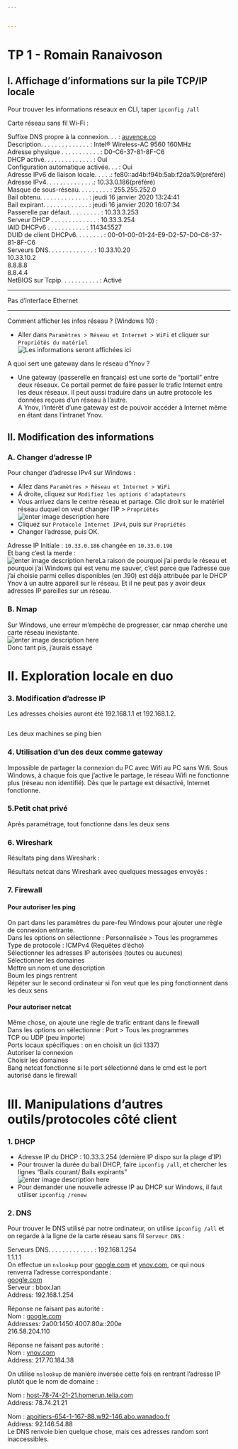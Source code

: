 ```yaml
---


---
```


<h1 id="tp-1---romain-ranaivoson"><strong>TP 1</strong> - Romain Ranaivoson</h1>
<h2 id="i.-affichage-dinformations-sur-la-pile-tcpip-locale">I. Affichage d’informations sur la pile TCP/IP locale</h2>
<p>Pour trouver les informations réseaux en CLI, taper <code>ipconfig /all</code></p>
<p>Carte réseau sans fil Wi-Fi :</p>
<p>Suffixe DNS propre à la connexion. . . : <a href="http://auvence.co">auvence.co</a><br>
Description. . . . . . . . . . . . . . : Intel® Wireless-AC 9560 160MHz<br>
Adresse physique . . . . . . . . . . . : D0-C6-37-81-8F-C6<br>
DHCP activé. . . . . . . . . . . . . . : Oui<br>
Configuration automatique activée. . . : Oui<br>
Adresse IPv6 de liaison locale. . . . .: fe80::ad4b:f94b:5ab:f2da%9(préféré)<br>
Adresse IPv4. . . . . . . . . . . . . .: 10.33.0.186(préféré)<br>
Masque de sous-réseau. . . . . . . . . : 255.255.252.0<br>
Bail obtenu. . . . . . . . . . . . . . : jeudi 16 janvier 2020 13:24:41<br>
Bail expirant. . . . . . . . . . . . . : jeudi 16 janvier 2020 16:07:34<br>
Passerelle par défaut. . . . . . . . . : 10.33.3.253<br>
Serveur DHCP . . . . . . . . . . . . . : 10.33.3.254<br>
IAID DHCPv6 . . . . . . . . . . . : 114345527<br>
DUID de client DHCPv6. . . . . . . . : 00-01-00-01-24-E9-D2-57-D0-C6-37-81-8F-C6<br>
Serveurs DNS. . .  . . . . . . . . . . : 10.33.10.20<br>
10.33.10.2<br>
8.8.8.8<br>
8.8.4.4<br>
NetBIOS sur Tcpip. . . . . . . . . . . : Activé</p>
<hr>
<p>Pas d’interface Ethernet</p>
<hr>
<p>Comment afficher les infos réseau ? (Windows 10) :</p>
<ul>
<li>Aller dans <code>Paramètres &gt; Réseau et Internet &gt; WiFi</code> et cliquer sur <code>Propriétés du matériel</code><br>
<img src="https://i.imgur.com/aOaHLtr.png" alt="Les informations seront affichées ici"></li>
</ul>
<p>A quoi sert une gateway dans le réseau d’Ynov ?</p>
<ul>
<li>Une gateway (passerelle en français) est une sorte de “portail” entre deux réseaux. Ce portail permet de faire passer le trafic Internet entre les deux réseaux.  Il peut aussi traduire dans un autre protocole les données reçues d’un réseau à l’autre.<br>
A Ynov, l’intérêt d’une gateway est de pouvoir accéder à Internet même en étant dans l’intranet Ynov.</li>
</ul>
<h2 id="ii.-modification-des-informations">II. Modification des informations</h2>
<h3 id="a.-changer-dadresse-ip">A. Changer d’adresse IP</h3>
<p>Pour changer d’adresse IPv4 sur Windows :</p>
<ul>
<li>Allez dans <code>Paramètres &gt; Réseau et Internet &gt; WiFi</code></li>
<li>A droite, cliquez sur <code>Modifiez les options d'adaptateurs</code></li>
<li>Vous arrivez dans le centre réseau et partage. Clic droit sur le matériel réseau duquel on veut changer l’IP &gt; <code>Propriétés</code><br>
<img src="https://i.imgur.com/d40knqi.png" alt="enter image description here"></li>
<li>Cliquez sur <code>Protocole Internet IPv4</code>, puis sur <code>Propriétés</code></li>
<li>Changer l’adresse, puis OK.</li>
</ul>
<p>Adresse IP Initiale : <code>10.33.0.186</code> changée en <code>10.33.0.190</code><br>
Et bang c’est la merde :<br>
<img src="https://i.imgur.com/SY4isZ4.png" alt="enter image description here">La raison de pourquoi j’ai perdu le réseau et pourquoi j’ai Windows qui est venu me sauver, c’est parce que l’adresse que j’ai choisie parmi celles disponibles (en .190) est déjà attribuée par le DHCP Ynov à un autre appareil sur le réseau. Et il ne peut pas y avoir deux adresses IP pareilles sur un réseau.</p>
<h3 id="b.-nmap">B. Nmap</h3>
<p>Sur Windows, une erreur m’empêche de progresser, car nmap cherche une carte réseau inexistante.<br>
<img src="https://i.imgur.com/firV5t6.png" alt="enter image description here"><br>
Donc tant pis, j’aurais essayé</p>
<h1 id="ii.-exploration-locale-en-duo">II. Exploration locale en duo</h1>
<h3 id="modification-dadresse-ip">3. Modification d’adresse IP</h3>
<p>Les adresses choisies auront été 192.168.1.1 et 192.168.1.2.</p>
<p><img src="https://i.imgur.com/bFFynq7.png" alt=""></p>
<p>Les deux machines se ping bien<br>
<img src="https://i.imgur.com/aLJlr7e.jpg" alt=""></p>
<h3 id="utilisation-dun-des-deux-comme-gateway">4. Utilisation d’un des deux comme gateway</h3>
<p>Impossible de partager la connexion du PC avec Wifi au PC sans Wifi. Sous Windows, à chaque fois que j’active le partage, le réseau Wifi ne fonctionne plus (réseau non identifié). Dès que le partage est désactivé, Internet fonctionne.</p>
<h3 id="petit-chat-privé">5.Petit chat privé</h3>
<p>Après paramétrage, tout fonctionne dans les deux sens<br>
<img src="https://i.imgur.com/BxRYKZl.png" alt=""></p>
<h3 id="wireshark">6. Wireshark</h3>
<p>Résultats ping dans Wireshark :<br>
<img src="https://i.imgur.com/3Rc3Mcu.png" alt=""></p>
<p>Résultats netcat dans Wireshark avec quelques messages envoyés :<br>
<img src="https://i.imgur.com/qvgdneN.png" alt=""></p>
<h3 id="firewall">7. Firewall</h3>
<h4 id="pour-autoriser-les-ping">Pour autoriser les ping</h4>
<p>On part dans les paramètres du pare-feu Windows pour ajouter une règle de connexion entrante.<br>
Dans les options on sélectionne : Personnalisée &gt; Tous les programmes<br>
Type de protocole : ICMPv4 (Requêtes d’écho)<br>
Sélectionner les adresses IP autorisées (toutes ou aucunes)<br>
Sélectionner les domaines<br>
Mettre un nom et une description<br>
Boum les pings rentrent<br>
Répéter sur le second ordinateur si l’on veut que les ping fonctionnent dans les deux sens</p>
<h4 id="pour-autoriser-netcat">Pour autoriser netcat</h4>
<p>Même chose, on ajoute une règle de trafic entrant dans le firewall<br>
Dans les options on sélectionne : Port &gt; Tous les programmes<br>
TCP ou UDP (peu importe)<br>
Ports locaux spécifiques : on en choisit un (ici 1337)<br>
Autoriser la connexion<br>
Choisir les domaines<br>
Bang netcat fonctionne si le port sélectionné dans le cmd est le port autorisé dans le firewall<br>
<img src="https://i.imgur.com/c5HJcbe.png" alt=""></p>
<h1 id="iii.-manipulations-dautres-outilsprotocoles-côté-client">III. Manipulations d’autres outils/protocoles côté client</h1>
<h3 id="dhcp">1. DHCP</h3>
<ul>
<li>Adresse IP du DHCP : 10.33.3.254 (dernière IP dispo sur la plage d’IP)</li>
<li>Pour trouver la durée du bail DHCP, faire <code>ipconfig /all</code>, et chercher les lignes “Bails courant/ Bails expirants”<br>
<img src="https://i.imgur.com/0M6gDre.png" alt="enter image description here"></li>
<li>Pour demander une nouvelle adresse IP au DHCP sur Windows, il faut utiliser <code>ipconfig /renew</code></li>
</ul>
<h3 id="dns">2. DNS</h3>
<p>Pour trouver le DNS utilisé par notre ordinateur, on utilise <code>ipconfig /all</code> et on regarde à la ligne de la carte réseau sans fil <code>Serveur DNS</code> :</p>
<p>Serveurs DNS. . .  . . . . . . . . . . : 192.168.1.254<br>
1.1.1.1<br>
On effectue un <code>nslookup</code> pour <a href="http://google.com">google.com</a> et <a href="http://ynov.com">ynov.com</a>, ce qui nous renverra l’adresse correspondante :<br>
<a href="http://google.com">google.com</a><br>
Serveur :   bbox.lan<br>
Address:  192.168.1.254</p>
<p>Réponse ne faisant pas autorité :<br>
Nom :    <a href="http://google.com">google.com</a><br>
Addresses:  2a00:1450:4007:80a::200e<br>
216.58.204.110</p>
<p>Réponse ne faisant pas autorité :<br>
Nom :    <a href="http://ynov.com">ynov.com</a><br>
Address:  217.70.184.38</p>
<p>On utilise <code>nslookup</code> de manière inversée cette fois en rentrant l’adresse IP plutôt que le nom de domaine :</p>
<p>Nom :    <a href="http://host-78-74-21-21.homerun.telia.com">host-78-74-21-21.homerun.telia.com</a><br>
Address:  78.74.21.21</p>
<p>Nom :    <a href="http://apoitiers-654-1-167-88.w92-146.abo.wanadoo.fr">apoitiers-654-1-167-88.w92-146.abo.wanadoo.fr</a><br>
Address:  92.146.54.88<br>
Le DNS renvoie bien quelque chose, mais ces adresses random sont inaccessibles.</p>

